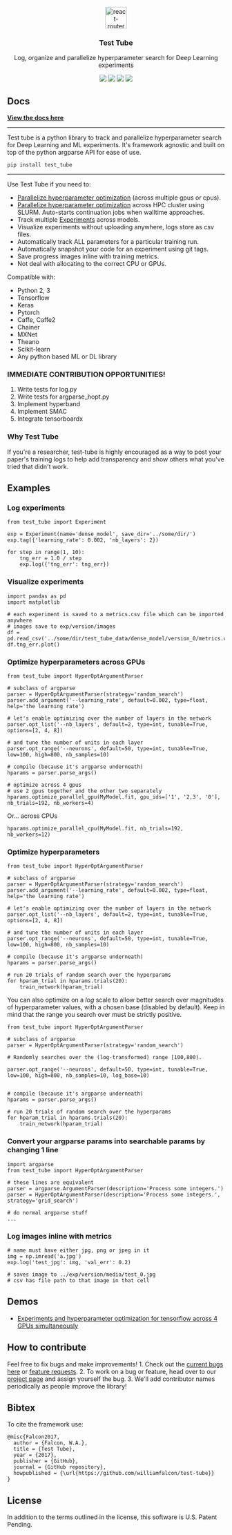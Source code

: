<p align="center">
  <a href="https://williamfalcon.github.io/test-tube/">
    <img alt="react-router" src="https://raw.githubusercontent.com/williamfalcon/test-tube/master/imgs/test_tube_logo.png" width="50">
  </a>
</p>
<h3 align="center">
  Test Tube
</h3>
<p align="center">
  Log, organize and parallelize hyperparameter search for Deep Learning experiments
</p>
<p align="center">
  <a href="https://badge.fury.io/py/test_tube"><img src="https://badge.fury.io/py/test_tube.svg"></a>
  <a href="https://travis-ci.org/williamFalcon/test-tube"><img src="https://travis-ci.org/williamFalcon/test-tube.svg?branch=master"></a>
  <a href="https://williamfalcon.github.io/test-tube/"><img src="https://readthedocs.org/projects/test-tube/badge/?version=latest"></a>
  <a href="https://github.com/williamFalcon/test-tube/blob/master/LICENSE"><img src="https://img.shields.io/badge/License-MIT-yellow.svg"></a>
</p>   

## Docs

**[View the docs here](https://williamfalcon.github.io/test-tube/)**

------------------------------------------------------------------------

Test tube is a python library to track and parallelize hyperparameter
search for Deep Learning and ML experiments. It's framework agnostic and
built on top of the python argparse API for ease of use.

``` {.bash}
pip install test_tube
```

------------------------------------------------------------------------

Use Test Tube if you need to:

-   [Parallelize hyperparameter
    optimization](https://williamfalcon.github.io/test-tube/hyperparameter_optimization/HyperOptArgumentParser/)
    (across multiple gpus or cpus).
-   [Parallelize hyperparameter
    optimization](https://williamfalcon.github.io/test-tube/hyperparameter_optimization/HyperOptArgumentParser/)
    across HPC cluster using SLURM. Auto-starts continuation jobs when walltime approaches.   
-   Track multiple
    [Experiments](https://williamfalcon.github.io/test-tube/experiment_tracking/experiment/)
    across models.
-   Visualize experiments without uploading anywhere, logs store as csv
    files.
-   Automatically track ALL parameters for a particular training run.
-   Automatically snapshot your code for an experiment using git tags.
-   Save progress images inline with training metrics.   
-   Not deal with allocating to the correct CPU or GPUs.   

Compatible with:   
- Python 2, 3 
- Tensorflow  
- Keras   
- Pytorch  
- Caffe, Caffe2   
- Chainer  
- MXNet  
- Theano  
- Scikit-learn   
- Any python based ML or DL library    

### IMMEDIATE CONTRIBUTION OPPORTUNITIES!    
1. Write tests for log.py   
2. Write tests for argparse_hopt.py   
3. Implement hyperband   
4. Implement SMAC   
5. Integrate tensorboardx   

### Why Test Tube

If you're a researcher, test-tube is highly encouraged as a way to post
your paper's training logs to help add transparency and show others what
you've tried that didn't work.

## Examples

### Log experiments

``` {.python}
from test_tube import Experiment

exp = Experiment(name='dense_model', save_dir='../some/dir/')
exp.tag({'learning_rate': 0.002, 'nb_layers': 2})

for step in range(1, 10):
    tng_err = 1.0 / step
    exp.log({'tng_err': tng_err})
```

### Visualize experiments

``` {.python}
import pandas as pd
import matplotlib

# each experiment is saved to a metrics.csv file which can be imported anywhere
# images save to exp/version/images
df = pd.read_csv('../some/dir/test_tube_data/dense_model/version_0/metrics.csv')
df.tng_err.plot()
```

### Optimize hyperparameters across GPUs

``` {.python}
from test_tube import HyperOptArgumentParser

# subclass of argparse
parser = HyperOptArgumentParser(strategy='random_search')
parser.add_argument('--learning_rate', default=0.002, type=float, help='the learning rate')

# let's enable optimizing over the number of layers in the network
parser.opt_list('--nb_layers', default=2, type=int, tunable=True, options=[2, 4, 8])

# and tune the number of units in each layer
parser.opt_range('--neurons', default=50, type=int, tunable=True, low=100, high=800, nb_samples=10)

# compile (because it's argparse underneath)
hparams = parser.parse_args()

# optimize across 4 gpus
# use 2 gpus together and the other two separately
hparams.optimize_parallel_gpu(MyModel.fit, gpu_ids=['1', '2,3', '0'], nb_trials=192, nb_workers=4)
```

Or... across CPUs

``` {.python}
hparams.optimize_parallel_cpu(MyModel.fit, nb_trials=192, nb_workers=12)
```

### Optimize hyperparameters

``` {.python}
from test_tube import HyperOptArgumentParser

# subclass of argparse
parser = HyperOptArgumentParser(strategy='random_search')
parser.add_argument('--learning_rate', default=0.002, type=float, help='the learning rate')

# let's enable optimizing over the number of layers in the network
parser.opt_list('--nb_layers', default=2, type=int, tunable=True, options=[2, 4, 8])

# and tune the number of units in each layer
parser.opt_range('--neurons', default=50, type=int, tunable=True, low=100, high=800, nb_samples=10)

# compile (because it's argparse underneath)
hparams = parser.parse_args()

# run 20 trials of random search over the hyperparams
for hparam_trial in hparams.trials(20):
    train_network(hparam_trial)
```

You can also optimize on a *log* scale to allow better search over
magnitudes of hyperparameter values, with a chosen base (disabled by
default). Keep in mind that the range you search over must be strictly
positive.

``` {.python}
from test_tube import HyperOptArgumentParser

# subclass of argparse
parser = HyperOptArgumentParser(strategy='random_search')

# Randomly searches over the (log-transformed) range [100,800).

parser.opt_range('--neurons', default=50, type=int, tunable=True, low=100, high=800, nb_samples=10, log_base=10)


# compile (because it's argparse underneath)
hparams = parser.parse_args()

# run 20 trials of random search over the hyperparams
for hparam_trial in hparams.trials(20):
    train_network(hparam_trial)
```

### Convert your argparse params into searchable params by changing 1 line

``` {.python}
import argparse
from test_tube import HyperOptArgumentParser

# these lines are equivalent
parser = argparse.ArgumentParser(description='Process some integers.')
parser = HyperOptArgumentParser(description='Process some integers.', strategy='grid_search')

# do normal argparse stuff
...
```

### Log images inline with metrics

``` {.python}
# name must have either jpg, png or jpeg in it
img = np.imread('a.jpg')
exp.log('test_jpg': img, 'val_err': 0.2)

# saves image to ../exp/version/media/test_0.jpg
# csv has file path to that image in that cell
```

## Demos

-   [Experiments and hyperparameter optimization for tensorflow across 4
    GPUs
    simultaneously](https://github.com/williamFalcon/test-tube/blob/master/examples/tensorflow_example.py)

## How to contribute

Feel free to fix bugs and make improvements! 1. Check out the [current
bugs here](https://github.com/williamFalcon/test-tube/issues) or
[feature
requests](https://github.com/williamFalcon/test-tube/projects/1). 2. To
work on a bug or feature, head over to our [project
page](https://github.com/williamFalcon/test-tube/projects/1) and assign
yourself the bug. 3. We'll add contributor names periodically as people
improve the library!

## Bibtex

To cite the framework use:

    @misc{Falcon2017,
      author = {Falcon, W.A.},
      title = {Test Tube},
      year = {2017},
      publisher = {GitHub},
      journal = {GitHub repository},
      howpublished = {\url{https://github.com/williamfalcon/test-tube}}
    }    
    
 ## License    
 In addition to the terms outlined in the license, this software is U.S. Patent Pending.    
